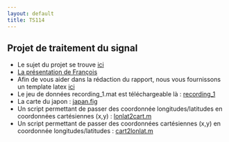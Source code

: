 ```yaml
---
layout: default
title: TS114
---
```



## Projet de traitement du signal

- Le sujet du projet se trouve [ici](/assets/cours/TS114/subject_TS114_1920.pdf)
- [La présentation de François](/assets/cours/TS114/prsesentation.pdf)
- Afin de vous aider dans la rédaction du rapport, nous vous fournissons un template latex [ici](/assets/cours/TS114/rapport_TS114_nom1_nom2.tex)
- Le jeu de données recording_1.mat est téléchargeable là : [recording_1](/assets/cours/TS114/recording_1.mat)
- La carte du japon : [japan.fig](/assets/cours/TS114/japan.fig)
- Un script permettant de passer des coordonnée longitudes/latitudes en coordonnées cartésiennes (x,y) : [lonlat2cart.m](/assets/cours/TS114/lonlat2cart.m)
- Un script permettant de passer des coordonnées cartésiennes (x,y) en coordonnée longitudes/latitudes : [cart2lonlat.m](/assets/cours/TS114/cart2lonlat.m)